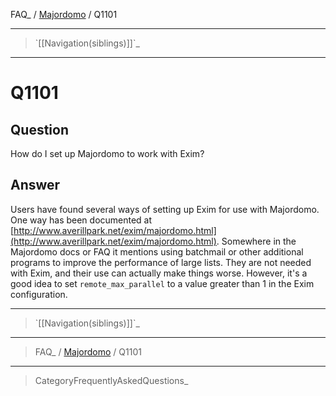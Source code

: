 FAQ\_ / [Majordomo](FAQ/Majordomo) / Q1101

* * * * *

> \`[[Navigation(siblings)]]\`\_

* * * * *

Q1101
=====

Question
--------

How do I set up Majordomo to work with Exim?

Answer
------

Users have found several ways of setting up Exim for use with Majordomo.
One way has been documented at
[http://www.averillpark.net/exim/majordomo.html](http://www.averillpark.net/exim/majordomo.html).
Somewhere in the Majordomo docs or FAQ it mentions using batchmail or
other additional programs to improve the performance of large lists.
They are not needed with Exim, and their use can actually make things
worse. However, it's a good idea to set `remote_max_parallel` to a value
greater than 1 in the Exim configuration.

* * * * *

> \`[[Navigation(siblings)]]\`\_

* * * * *

> FAQ\_ / [Majordomo](FAQ/Majordomo) / Q1101

* * * * *

> CategoryFrequentlyAskedQuestions\_

